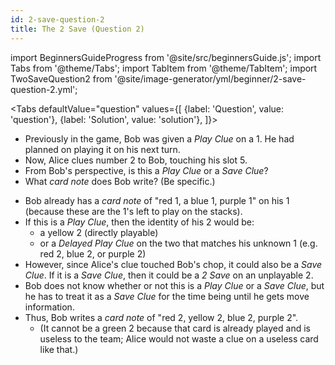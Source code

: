 ```yaml
---
id: 2-save-question-2
title: The 2 Save (Question 2)
---
```


import BeginnersGuideProgress from '@site/src/beginnersGuide.js';
import Tabs from '@theme/Tabs';
import TabItem from '@theme/TabItem';
import TwoSaveQuestion2 from '@site/image-generator/yml/beginner/2-save-question-2.yml';

<BeginnersGuideProgress id="2-save-question-2" />

<!-- lint disable no-undefined-references -->

<Tabs
defaultValue="question"
values={[
{label: 'Question', value: 'question'},
{label: 'Solution', value: 'solution'},
]}>
<TabItem value="question">

- Previously in the game, Bob was given a _Play Clue_ on a 1. He had planned on playing it on his next turn.
- Now, Alice clues number 2 to Bob, touching his slot 5.
- From Bob's perspective, is this a _Play Clue_ or a _Save Clue_?
- What _card note_ does Bob write? (Be specific.)

</TabItem>
<TabItem value="solution">

- Bob already has a _card note_ of "red 1, a blue 1, purple 1" on his 1 (because these are the 1's left to play on the stacks).
- If this is a _Play Clue_, then the identity of his 2 would be:
  - a yellow 2 (directly playable)
  - or a _Delayed Play Clue_ on the two that matches his unknown 1 (e.g. red 2, blue 2, or purple 2)
- However, since Alice's clue touched Bob's chop, it could also be a _Save Clue_. If it is a _Save Clue_, then it could be a _2 Save_ on an unplayable 2.
- Bob does not know whether or not this is a _Play Clue_ or a _Save Clue_, but he has to treat it as a _Save Clue_ for the time being until he gets move information.
- Thus, Bob writes a _card note_ of "red 2, yellow 2, blue 2, purple 2".
  - (It cannot be a green 2 because that card is already played and is useless to the team; Alice would not waste a clue on a useless card like that.)

</TabItem>
</Tabs>

<TwoSaveQuestion2 />
